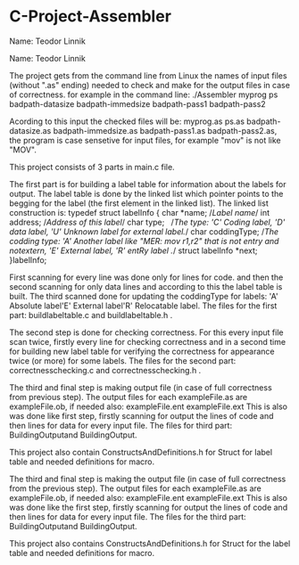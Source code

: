 # C-Project-Assembler

Name: Teodor Linnik



Name: Teodor Linnik



The project gets from the command line from Linux the names of input files (without ".as" ending) needed to check and make for
the output files in case of correctness.
for example in the command line: 
./Assembler myprog ps badpath-datasize badpath-immedsize badpath-pass1 badpath-pass2

Acording to this input the checked files will be: myprog.as ps.as badpath-datasize.as 
badpath-immedsize.as badpath-pass1.as badpath-pass2.as, the program is case sensetive for input files,
for example "mov" is not like "MOV".

This project consists of 3 parts in main.c file.

The first part is for building a label table for information about the labels for output.
The label table is done by the linked list which pointer points to the begging for the label 
(the first element in the linked list). The linked list construction is:
typedef struct labelInfo {
	char *name; /*Label name*/
	int address; /*Address of this label*/
	char type;   /*The type: 'C' Coding label, 'D' data label, 'U' Unknown label for external label.*/
	char coddingType; /*The codding type: 'A' Another label like "MER: mov r1,r2" that is not entry and notextern, 'E' External label, 'R' entRy label .*/
	struct labelInfo *next;
}labelInfo;

First scanning for every line was done only for lines for code. and then the second scanning for only data
lines and according to this the label table is built. The third scanned done for updating the coddingType
for labels: 'A' Absolute label\'E' External label\'R' Relocatable label.
The files for the first part: buildlabeltable.c and buildlabeltable.h .

The second step is done for checking correctness. For this every input file scan twice, firstly every line for checking
correctness and in a second time for building new label table for verifying the correctness for appearance twice (or more)
for some labels.
The files for the second part: correctnesschecking.c and correctnesschecking.h .


The third and final step is making output file (in case of full correctness from previous step).
The output files for each exampleFile.as are exampleFile.ob, if needed also: exampleFile.ent exampleFile.ext
This is also was done like first step, firstly scanning for output the lines of code and then lines for
data for every input file.
The files for third part: BuildingOutputand BuildingOutput.

This project also contain ConstructsAndDefinitions.h for Struct for label table and needed definitions for macro.

The third and final step is making the output file (in case of full correctness from the previous step).
The output files for each exampleFile.as are exampleFile.ob, if needed also: exampleFile.ent exampleFile.ext
This is also was done like the first step, firstly scanning for output the lines of code and then lines for
data for every input file.
The files for the third part: BuildingOutputand BuildingOutput.

This project also contains ConstructsAndDefinitions.h for Struct for the label table and needed definitions for macro.
